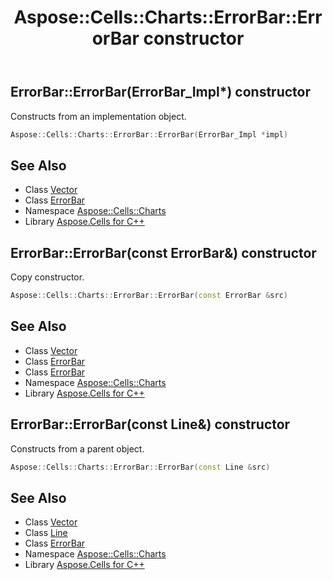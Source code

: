 ﻿---
title: Aspose::Cells::Charts::ErrorBar::ErrorBar constructor
linktitle: ErrorBar
second_title: Aspose.Cells for C++ API Reference
description: 'Aspose::Cells::Charts::ErrorBar::ErrorBar constructor. Constructs from an implementation object in C++.'
type: docs
weight: 100
url: /cpp/aspose.cells.charts/errorbar/errorbar/
---
## ErrorBar::ErrorBar(ErrorBar_Impl*) constructor


Constructs from an implementation object.

```cpp
Aspose::Cells::Charts::ErrorBar::ErrorBar(ErrorBar_Impl *impl)
```

## See Also

* Class [Vector](../../../aspose.cells/vector/)
* Class [ErrorBar](../)
* Namespace [Aspose::Cells::Charts](../../)
* Library [Aspose.Cells for C++](../../../)
## ErrorBar::ErrorBar(const ErrorBar\&) constructor


Copy constructor.

```cpp
Aspose::Cells::Charts::ErrorBar::ErrorBar(const ErrorBar &src)
```

## See Also

* Class [Vector](../../../aspose.cells/vector/)
* Class [ErrorBar](../)
* Class [ErrorBar](../)
* Namespace [Aspose::Cells::Charts](../../)
* Library [Aspose.Cells for C++](../../../)
## ErrorBar::ErrorBar(const Line\&) constructor


Constructs from a parent object.

```cpp
Aspose::Cells::Charts::ErrorBar::ErrorBar(const Line &src)
```

## See Also

* Class [Vector](../../../aspose.cells/vector/)
* Class [Line](../../../aspose.cells.drawing/line/)
* Class [ErrorBar](../)
* Namespace [Aspose::Cells::Charts](../../)
* Library [Aspose.Cells for C++](../../../)
